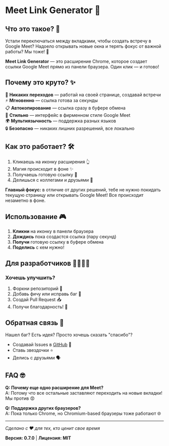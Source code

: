 # Meet Link Generator 🚀

## Что это такое? 🤔

Устали переключаться между вкладками, чтобы создать встречу в Google Meet? Надоело открывать новые окна и терять фокус от важной работы? Мы тоже! 😤

**Meet Link Generator** — это расширение Chrome, которое создает ссылки Google Meet прямо из панели браузера. Один клик — и готово! 

## Почему это круто? ✨

🎯 **Никаких переходов** — работай на своей странице, создавай встречи  
⚡ **Мгновенно** — ссылка готова за секунды  
📋 **Автокопирование** — ссылка сразу в буфере обмена  
🎨 **Стильно** — интерфейс в фирменном стиле Google Meet  
🌍 **Мультиязычность** — поддержка разных языков  
🔒 **Безопасно** — никаких лишних разрешений, все локально

## Как это работает? 🛠️

1. Кликаешь на иконку расширения 👆
2. Магия происходит в фоне ✨  
3. Получаешь готовую ссылку 🔗
4. Делишься с коллегами и друзьями 🤝

**Главный фокус:** в отличие от других решений, тебе не нужно покидать текущую страницу или открывать Google Meet! Все происходит незаметно в фоне.

## Использование 🎮

1. **Кликни** на иконку в панели браузера
2. **Дождись** пока создастся ссылка (пару секунд)
3. **Получи** готовую ссылку в буфере обмена
4. **Поделись** с кем нужно!

## Для разработчиков 👨‍💻👩‍💻

### Хочешь улучшить? 
1. Форкни репозиторий 🍴
2. Добавь фичу или исправь баг 🔧  
3. Создай Pull Request 📤
4. Получи благодарность! 🙏

## Обратная связь 💬

Нашел баг? Есть идея? Просто хочешь сказать "спасибо"? 
- Создавай Issues в [GitHub](https://github.com/Zestxx/meet-link-extension) 🐛
- Ставь звездочки ⭐  
- Делись с друзьями 🗣️

## FAQ 🤓

**Q: Почему еще одно расширение для Meet?**  
A: Потому что все остальные заставляют переходить на новые вкладки! Мы против 😡

**Q: Поддержка других браузеров?**  
A: Пока только Chrome, но Chromium-based браузеры тоже работают 🌐

---

*Сделано с ❤️ для тех, кто ценит свое время*

**Версия: 0.7.0** | **Лицензия: MIT**  